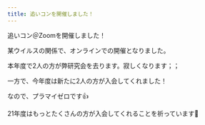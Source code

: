 ```yaml
---
title: 追いコンを開催しました！
---
```


追いコン＠Zoomを開催しました！

某ウイルスの関係で、オンラインでの開催となりました。

本年度で2人の方が弊研究会を去ります。寂しくなります；；

一方で、今年度は新たに2人の方が入会してくれました！

なので、プラマイゼロです👍

21年度はもっとたくさんの方が入会してくれることを祈っています🙏
